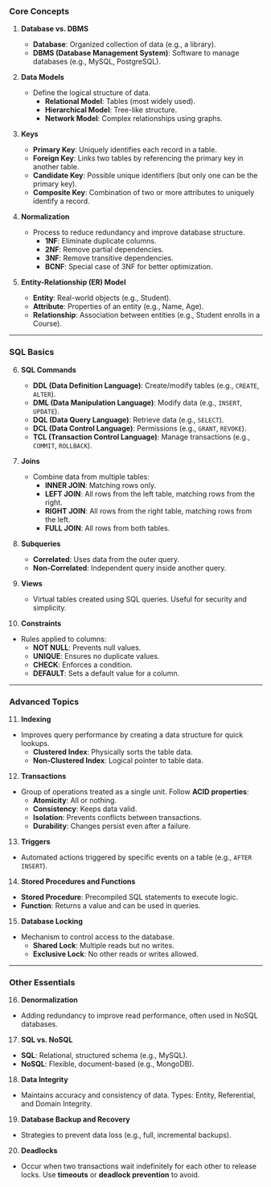 ### **Core Concepts**

1. **Database vs. DBMS**
    
    - **Database**: Organized collection of data (e.g., a library).
    - **DBMS (Database Management System)**: Software to manage databases (e.g., MySQL, PostgreSQL).
2. **Data Models**
    
    - Define the logical structure of data.
        - **Relational Model**: Tables (most widely used).
        - **Hierarchical Model**: Tree-like structure.
        - **Network Model**: Complex relationships using graphs.
3. **Keys**
    
    - **Primary Key**: Uniquely identifies each record in a table.
    - **Foreign Key**: Links two tables by referencing the primary key in another table.
    - **Candidate Key**: Possible unique identifiers (but only one can be the primary key).
    - **Composite Key**: Combination of two or more attributes to uniquely identify a record.
4. **Normalization**
    
    - Process to reduce redundancy and improve database structure.
        - **1NF**: Eliminate duplicate columns.
        - **2NF**: Remove partial dependencies.
        - **3NF**: Remove transitive dependencies.
        - **BCNF**: Special case of 3NF for better optimization.
5. **Entity-Relationship (ER) Model**
    
    - **Entity**: Real-world objects (e.g., Student).
    - **Attribute**: Properties of an entity (e.g., Name, Age).
    - **Relationship**: Association between entities (e.g., Student enrolls in a Course).

---

### **SQL Basics**

6. **SQL Commands**
    
    - **DDL (Data Definition Language)**: Create/modify tables (e.g., `CREATE`, `ALTER`).
    - **DML (Data Manipulation Language)**: Modify data (e.g., `INSERT`, `UPDATE`).
    - **DQL (Data Query Language)**: Retrieve data (e.g., `SELECT`).
    - **DCL (Data Control Language)**: Permissions (e.g., `GRANT`, `REVOKE`).
    - **TCL (Transaction Control Language)**: Manage transactions (e.g., `COMMIT`, `ROLLBACK`).
7. **Joins**
    
    - Combine data from multiple tables:
        - **INNER JOIN**: Matching rows only.
        - **LEFT JOIN**: All rows from the left table, matching rows from the right.
        - **RIGHT JOIN**: All rows from the right table, matching rows from the left.
        - **FULL JOIN**: All rows from both tables.
8. **Subqueries**
    
    - **Correlated**: Uses data from the outer query.
    - **Non-Correlated**: Independent query inside another query.
9. **Views**
    
    - Virtual tables created using SQL queries. Useful for security and simplicity.
10. **Constraints**
    

- Rules applied to columns:
    - **NOT NULL**: Prevents null values.
    - **UNIQUE**: Ensures no duplicate values.
    - **CHECK**: Enforces a condition.
    - **DEFAULT**: Sets a default value for a column.

---

### **Advanced Topics**

11. **Indexing**

- Improves query performance by creating a data structure for quick lookups.
    - **Clustered Index**: Physically sorts the table data.
    - **Non-Clustered Index**: Logical pointer to table data.

12. **Transactions**

- Group of operations treated as a single unit. Follow **ACID properties**:
    - **Atomicity**: All or nothing.
    - **Consistency**: Keeps data valid.
    - **Isolation**: Prevents conflicts between transactions.
    - **Durability**: Changes persist even after a failure.

13. **Triggers**

- Automated actions triggered by specific events on a table (e.g., `AFTER INSERT`).

14. **Stored Procedures and Functions**

- **Stored Procedure**: Precompiled SQL statements to execute logic.
- **Function**: Returns a value and can be used in queries.

15. **Database Locking**

- Mechanism to control access to the database.
    - **Shared Lock**: Multiple reads but no writes.
    - **Exclusive Lock**: No other reads or writes allowed.

---

### **Other Essentials**

16. **Denormalization**

- Adding redundancy to improve read performance, often used in NoSQL databases.

17. **SQL vs. NoSQL**

- **SQL**: Relational, structured schema (e.g., MySQL).
- **NoSQL**: Flexible, document-based (e.g., MongoDB).

18. **Data Integrity**

- Maintains accuracy and consistency of data. Types: Entity, Referential, and Domain Integrity.

19. **Database Backup and Recovery**

- Strategies to prevent data loss (e.g., full, incremental backups).

20. **Deadlocks**

- Occur when two transactions wait indefinitely for each other to release locks. Use **timeouts** or **deadlock prevention** to avoid.